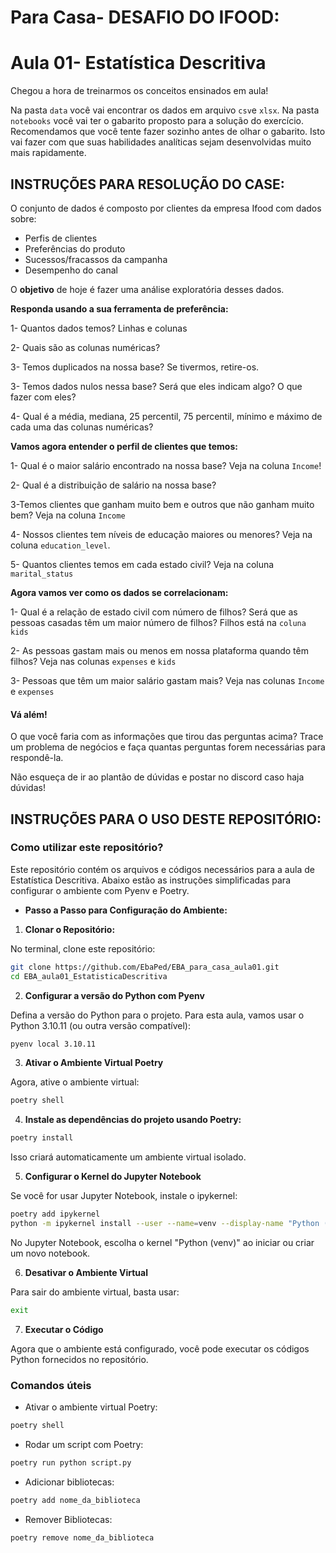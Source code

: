 # Para Casa- **DESAFIO DO IFOOD**: 
# Aula 01- Estatística Descritiva


Chegou a hora de treinarmos os conceitos ensinados em aula!

Na pasta `data` você vai encontrar os dados em arquivo `csv`e `xlsx`. Na pasta `notebooks` você vai ter o gabarito proposto para a solução do exercício. Recomendamos que você tente fazer sozinho antes de olhar o gabarito. Isto vai fazer com que suas habilidades analíticas sejam desenvolvidas muito mais rapidamente.

## INSTRUÇÕES PARA RESOLUÇÃO DO CASE:


O conjunto de dados é composto por clientes da empresa Ifood com dados sobre:

- Perfis de clientes
- Preferências do produto
- Sucessos/fracassos da campanha
- Desempenho do canal

O **objetivo** de hoje é fazer uma análise exploratória desses dados. 

**Responda usando a sua ferramenta de preferência:**


1- Quantos dados temos? Linhas e colunas

2- Quais são as colunas numéricas?

3- Temos duplicados na nossa base? Se tivermos, retire-os.

3- Temos dados nulos nessa base? Será que eles indicam algo? O que fazer com eles?

4- Qual é a média, mediana, 25 percentil, 75 percentil, mínimo e máximo de cada uma das colunas numéricas? 

**Vamos agora entender o perfil de clientes que temos:**

1- Qual é o maior salário encontrado na nossa base? Veja na coluna `Income`!

2- Qual é a distribuição de salário na nossa base?

3-Temos clientes que ganham muito bem e outros que não ganham muito bem? Veja na coluna `Income`

4- Nossos clientes tem níveis de educação maiores ou menores? Veja na coluna `education_level`.

5- Quantos clientes temos em cada estado civil? Veja na coluna `marital_status`

**Agora vamos ver como os dados se correlacionam:**

1- Qual é a relação de estado civil com número de filhos? Será que as pessoas casadas têm um maior número de filhos? Filhos está na `coluna kids`

2- As pessoas gastam mais ou menos em nossa plataforma quando têm filhos? Veja nas colunas `expenses` e `kids`

3- Pessoas que têm um maior salário gastam mais? Veja nas colunas `Income` e `expenses`

#### Vá além! 

O que você faria com as informações que tirou das perguntas acima?
Trace um problema de negócios e faça quantas perguntas forem necessárias para respondê-la. 

Não esqueça de ir ao plantão de dúvidas e postar no discord caso haja dúvidas!


## INSTRUÇÕES PARA O USO DESTE REPOSITÓRIO:

### **Como utilizar este repositório?**

Este repositório contém os arquivos e códigos necessários para a aula de Estatística Descritiva. Abaixo estão as instruções simplificadas para configurar o ambiente com Pyenv e Poetry.

- **Passo a Passo para Configuração do Ambiente:**

1. **Clonar o Repositório:**

No terminal, clone este repositório:

```bash
git clone https://github.com/EbaPed/EBA_para_casa_aula01.git
cd EBA_aula01_EstatisticaDescritiva
```

2. **Configurar a versão do Python com Pyenv**

Defina a versão do Python para o projeto. Para esta aula, vamos usar o Python 3.10.11 (ou outra versão compatível):

```bash
pyenv local 3.10.11
```

3. **Ativar o Ambiente Virtual Poetry**

Agora, ative o ambiente virtual:

```bash
poetry shell
```

4. **Instale as dependências do projeto usando Poetry:**

```bash
poetry install
```

Isso criará automaticamente um ambiente virtual isolado.


5. **Configurar o Kernel do Jupyter Notebook**

Se você for usar Jupyter Notebook, instale o ipykernel:

```bash
poetry add ipykernel
python -m ipykernel install --user --name=venv --display-name "Python (venv)
```

No Jupyter Notebook, escolha o kernel "Python (venv)" ao iniciar ou criar um novo notebook.


6. **Desativar o Ambiente Virtual**

Para sair do ambiente virtual, basta usar:

```bash
exit
```

7. **Executar o Código**

Agora que o ambiente está configurado, você pode executar os códigos Python fornecidos no repositório.

### **Comandos úteis**

- Ativar o ambiente virtual Poetry:

```bash
poetry shell
```

- Rodar um script com Poetry:

```bash
poetry run python script.py
```

- Adicionar bibliotecas:

 ```bash
poetry add nome_da_biblioteca
```

- Remover Bibliotecas:

 ```bash
poetry remove nome_da_biblioteca
```

